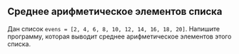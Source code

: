 ## Среднее арифметическое элементов списка

Дан список <code>evens = [2, 4, 6, 8, 10, 12, 14, 16, 18, 20]</code>.
Напишите программу, которая выводит среднее арифметическое элементов этого списка.